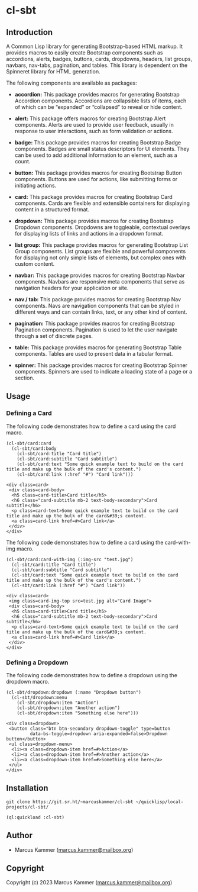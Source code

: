 

# cl-sbt


## Introduction

A Common Lisp library for generating Bootstrap-based HTML markup. It provides
macros to easily create Bootstrap components such as accordions, alerts,
badges, buttons, cards, dropdowns, headers, list groups, navbars, nav-tabs,
pagination, and tables. This library is dependent on the Spinneret library for
HTML generation.

The following components are available as packages:

-   **accordion:** This package provides macros for generating Bootstrap Accordion
    components. Accordions are collapsible lists of items, each of which can be
    &ldquo;expanded&rdquo; or &ldquo;collapsed&rdquo; to reveal or hide content.

-   **alert:** This package offers macros for creating Bootstrap Alert components.
    Alerts are used to provide user feedback, usually in response to user
    interactions, such as form validation or actions.

-   **badge:** This package provides macros for creating Bootstrap Badge
    components. Badges are small status descriptors for UI elements. They can be
    used to add additional information to an element, such as a count.

-   **button:** This package provides macros for creating Bootstrap Button
    components. Buttons are used for actions, like submitting forms or initiating
    actions.

-   **card:** This package provides macros for creating Bootstrap Card components.
    Cards are flexible and extensible containers for displaying content in a
    structured format.

-   **dropdown:** This package provides macros for creating Bootstrap Dropdown
    components. Dropdowns are toggleable, contextual overlays for displaying
    lists of links and actions in a dropdown format.

-   **list group:** This package provides macros for generating Bootstrap List
    Group components. List groups are flexible and powerful components for
    displaying not only simple lists of elements, but complex ones with custom
    content.

-   **navbar:** This package provides macros for creating Bootstrap Navbar
    components. Navbars are responsive meta components that serve as navigation
    headers for your application or site.

-   **nav / tab:** This package provides macros for creating Bootstrap Nav
    components. Navs are navigation components that can be styled in different
    ways and can contain links, text, or any other kind of content.

-   **pagination:** This package provides macros for creating Bootstrap Pagination
    components. Pagination is used to let the user navigate through a set of
    discrete pages.

-   **table:** This package provides macros for generating Bootstrap Table
    components. Tables are used to present data in a tabular format.

-   **spinner:** This package provides macros for creating Bootstrap Spinner
    components. Spinners are used to indicate a loading state of a page or a
    section.


## Usage


### Defining a Card

The following code demonstrates how to define a card using the card macro.

    (cl-sbt/card:card
      (cl-sbt/card:body
        (cl-sbt/card:title "Card title")
        (cl-sbt/card:subtitle "Card subtitle")
        (cl-sbt/card:text "Some quick example text to build on the card title and make up the bulk of the card's content.")
        (cl-sbt/card:link (:href "#") "Card link")))

    <div class=card>
     <div class=card-body>
      <h5 class=card-title>Card title</h5>
      <h6 class="card-subtitle mb-2 text-body-secondary">Card subtitle</h6>
      <p class=card-text>Some quick example text to build on the card title and make up the bulk of the card&#39;s content.
      <a class=card-link href=#>Card link</a>
     </div>
    </div>

The following code demonstrates how to define a card using the card-with-img macro.

    (cl-sbt/card:card-with-img (:img-src "test.jpg")
      (cl-sbt/card:title "Card title")
      (cl-sbt/card:subtitle "Card subtitle")
      (cl-sbt/card:text "Some quick example text to build on the card title and make up the bulk of the card's content.")
      (cl-sbt/card:link (:href "#") "Card link"))

    <div class=card>
     <img class=card-img-top src=test.jpg alt="Card Image">
     <div class=card-body>
      <h5 class=card-title>Card title</h5>
      <h6 class="card-subtitle mb-2 text-body-secondary">Card subtitle</h6>
      <p class=card-text>Some quick example text to build on the card title and make up the bulk of the card&#39;s content.
      <a class=card-link href=#>Card link</a>
     </div>
    </div>


### Defining a Dropdown

The following code demonstrates how to define a dropdown using the dropdown
macro.

    (cl-sbt/dropdown:dropdown (:name "Dropdown button")
      (cl-sbt/dropdown:menu
        (cl-sbt/dropdown:item "Action")
        (cl-sbt/dropdown:item "Another action")
        (cl-sbt/dropdown:item "Something else here")))

    <div class=dropdown>
     <button class="btn btn-secondary dropdown-toggle" type=button
             data-bs-toggle=dropdown aria-expanded=false>Dropdown button</button>
     <ul class=dropdown-menu>
      <li><a class=dropdown-item href=#>Action</a>
      <li><a class=dropdown-item href=#>Another action</a>
      <li><a class=dropdown-item href=#>Something else here</a>
     </ul>
    </div>


## Installation

    git clone https://git.sr.ht/~marcuskammer/cl-sbt ~/quicklisp/local-projects/cl-sbt/

    (ql:quickload :cl-sbt)


## Author

-   Marcus Kammer (marcus.kammer@mailbox.org)


## Copyright

Copyright (c) 2023 Marcus Kammer (marcus.kammer@mailbox.org)


